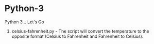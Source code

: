 # Python-3
Python 3... Let's Go

1. celsius-fahrenheit.py - The script will convert the temperature to the opposite format (Celsius to Fahrenheit and Fahrenheit to Celsius).
